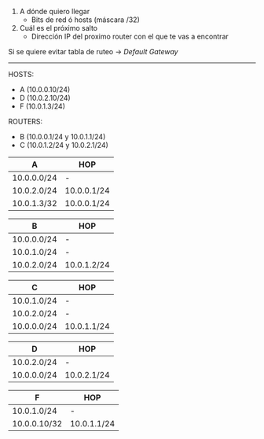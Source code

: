 1. A dónde quiero llegar
    - Bits de red ó hosts (máscara /32)
2. Cuál es el próximo salto
    - Dirección IP del proximo router con el que te vas a encontrar

Si se quiere evitar tabla de ruteo -> *Default Gateway*

---

HOSTS:
- A (10.0.0.10/24)
- D (10.0.2.10/24)
- F (10.0.1.3/24)

ROUTERS:
- B (10.0.0.1/24 y 10.0.1.1/24)
- C (10.0.1.2/24 y 10.0.2.1/24)


|A          |HOP         |
|-----------|------------|
|10.0.0.0/24| -          |
|10.0.2.0/24|10.0.0.1/24 |
|10.0.1.3/32|10.0.0.1/24 |

|B          |HOP         |
|-----------|------------|
|10.0.0.0/24|-           |
|10.0.1.0/24|-           |
|10.0.2.0/24|10.0.1.2/24 |

|C          |HOP         |
|-----------|------------|
|10.0.1.0/24|-           |
|10.0.2.0/24|-           |
|10.0.0.0/24|10.0.1.1/24 |

|D          |HOP         |
|-----------|------------|
|10.0.2.0/24|-           |
|10.0.0.0/24|10.0.2.1/24 |

|F           |HOP         |
|------------|------------|
|10.0.1.0/24 |-           |
|10.0.0.10/32|10.0.1.1/24 |
